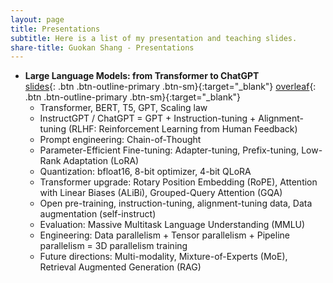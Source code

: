 ```yaml
---
layout: page
title: Presentations
subtitle: Here is a list of my presentation and teaching slides.
share-title: Guokan Shang - Presentations
---
```


- **Large Language Models: from Transformer to ChatGPT**   
  [slides](slides_Large_Language_Models_from_Transformer_to_ChatGPT.pdf){: .btn .btn-outline-primary .btn-sm}{:target="_blank"}
  [overleaf](https://www.overleaf.com/read/rvwwvvwmxvyc){: .btn .btn-outline-primary .btn-sm}{:target="_blank"}
  - Transformer, BERT, T5, GPT, Scaling law
  - InstructGPT / ChatGPT = GPT + Instruction-tuning + Alignment-tuning (RLHF: Reinforcement Learning from Human Feedback)
  - Prompt engineering: Chain-of-Thought
  - Parameter-Efficient Fine-tuning: Adapter-tuning, Prefix-tuning, Low-Rank Adaptation (LoRA)
  - Quantization: bfloat16, 8-bit optimizer, 4-bit QLoRA
  - Transformer upgrade: Rotary Position Embedding (RoPE), Attention with Linear Biases (ALiBi), Grouped-Query Attention (GQA)
  - Open pre-training, instruction-tuning, alignment-tuning data, Data augmentation (self-instruct)
  - Evaluation: Massive Multitask Language Understanding (MMLU)
  - Engineering: Data parallelism + Tensor parallelism + Pipeline parallelism = 3D parallelism training
  - Future directions: Multi-modality, Mixture-of-Experts (MoE), Retrieval Augmented Generation (RAG)
 
